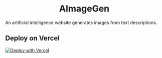 <h1 align="center">AImageGen</h1>
An artificial intelligence website generates images from text descriptions.

## Deploy on Vercel

[![Deploy with Vercel](https://vercel.com/button)](https://vercel.com/new/clone?repository-url=https%3A%2F%2Fgithub.com%2FTonyBlur%2FAImageGen-API-with-React&env=VITE_OPEN_AI_BASE,VITE_OPEN_AI_KEY&project-name=aimage&repository-name=AImageGen-API-with-React)
